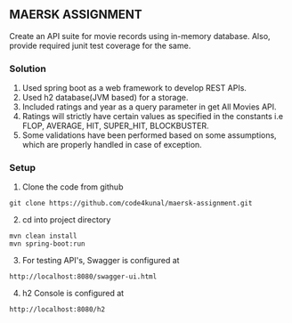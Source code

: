 ## MAERSK ASSIGNMENT
Create an API suite for movie records using in-memory database.
Also, provide required junit test coverage for the same.
### Solution
1. Used spring boot as a web framework to develop REST APIs.
2. Used h2 database(JVM based) for a storage.
3. Included ratings and year as a query parameter in get All Movies API.
4. Ratings will strictly have certain values as specified in the constants i.e
   FLOP, AVERAGE, HIT, SUPER_HIT, BLOCKBUSTER.
5. Some validations have been performed based on some assumptions, which are properly handled in case of exception.

### Setup
1. Clone the code from github
```
git clone https://github.com/code4kunal/maersk-assignment.git
```
2. cd into project directory

```
mvn clean install
mvn spring-boot:run 
```
3. For testing API's, Swagger is configured at
``` 
http://localhost:8080/swagger-ui.html
```
4. h2 Console is configured at
```
http://localhost:8080/h2
```